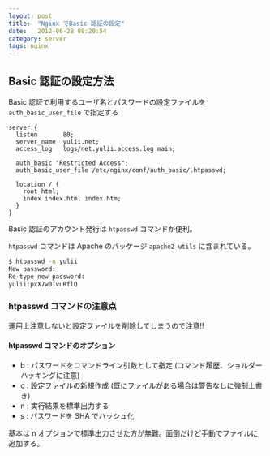 ```yaml
---
layout: post
title:  "Nginx でBasic 認証の設定"
date:   2012-06-28 08:20:54
category: server
tags: nginx
---
```


## Basic 認証の設定方法

Basic 認証で利用するユーザ名とパスワードの設定ファイルを `auth_basic_user_file` で指定する

```
server {
  listen       80;
  server_name  yulii.net;
  access_log   logs/net.yulii.access.log main;

  auth_basic "Restricted Access";
  auth_basic_user_file /etc/nginx/conf/auth_basic/.htpasswd;

  location / {
    root html;
    index index.html index.htm;
  }
}
```

Basic 認証のアカウント発行は `htpasswd` コマンドが便利。

`htpasswd` コマンドは Apache のパッケージ `apache2-utils` に含まれている。

```sh
$ htpasswd -n yulii
New password:
Re-type new password:
yulii:pxX7w0IvuRflQ
```

### htpasswd コマンドの注意点

運用上注意しないと設定ファイルを削除してしまうので注意!!

#### htpasswd コマンドのオプション

- b : パスワードをコマンドライン引数として指定 (コマンド履歴、ショルダーハッキングに注意)
- c : 設定ファイルの新規作成 (既にファイルがある場合は警告なしに強制上書き)
- n : 実行結果を標準出力する
- s : パスワードを SHA でハッシュ化

基本は n オプションで標準出力させた方が無難。面倒だけど手動でファイルに追加する。

